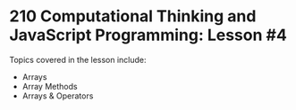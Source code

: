# 210 Computational Thinking and JavaScript Programming: Lesson #4

Topics covered in the lesson include:
* Arrays 
* Array Methods 
* Arrays & Operators
